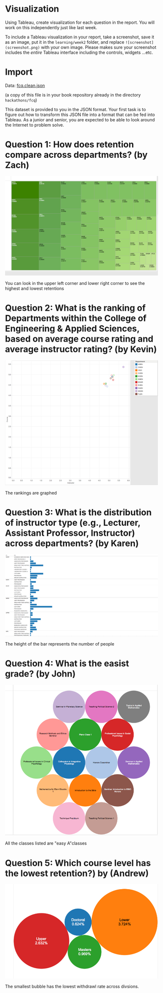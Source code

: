 # Visualization

Using Tableau, create visualization for each question in the report. You will
work on this independently just like last week.

To include a Tableau visualization in your report, take a screenshot, save it as an image,
put it in the `learning/week2` folder, and replace `![screenshot](screenshot.png)`  with
your own image. Please makes sure your screenshot includes the _entire_ Tableau interface
including the controls, widgets ...etc.

# Import

Data: [fcq.clean.json](https://github.com/bigdatahci2015/book/blob/master/hackathons/fcq/fcq.clean.json)

(a copy of this file is in your book repository already in the directory `hackathons/fcq`)

This dataset is provided to you in the JSON format. Your first task is to figure out
how to transform this JSON file into a format that can be fed into Tableau. As
a junior and senior, you are expected to be able to look around the Internet
to problem solve.

# Question 1: How does retention compare across departments? (by Zach)


![screenshot](Q1.png)

You can look in the upper left corner and lower right corner to see the highest and lowest retentions

# Question 2: What is the ranking of Departments within the College of Engineering & Applied Sciences, based on average course rating and average instructor rating? (by Kevin)

![screenshot](Q2.png)

The rankings are graphed

# Question 3: What is the distribution of instructor type (e.g., Lecturer, Assistant Professor, Instructor) across departments? (by Karen) 

![screenshot](Q3.png)

The height of the bar represents the number of people


# Question 4: What is the easist grade? (by John)
![screenshot](Q4.png)

All the classes listed are "easy A"classes

# Question 5: Which course level has the lowest retention?) by (Andrew)

![screenshot](Q5.png)

The smallest bubble has the lowest withdrawl rate across divsions. 
  
